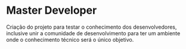 # Master Developer
Criação do projeto para testar o conhecimento dos desenvolvedores, inclusive unir a comunidade de desenvolvimento para ter um ambiente onde o conhecimento técnico será o único objetivo. 
